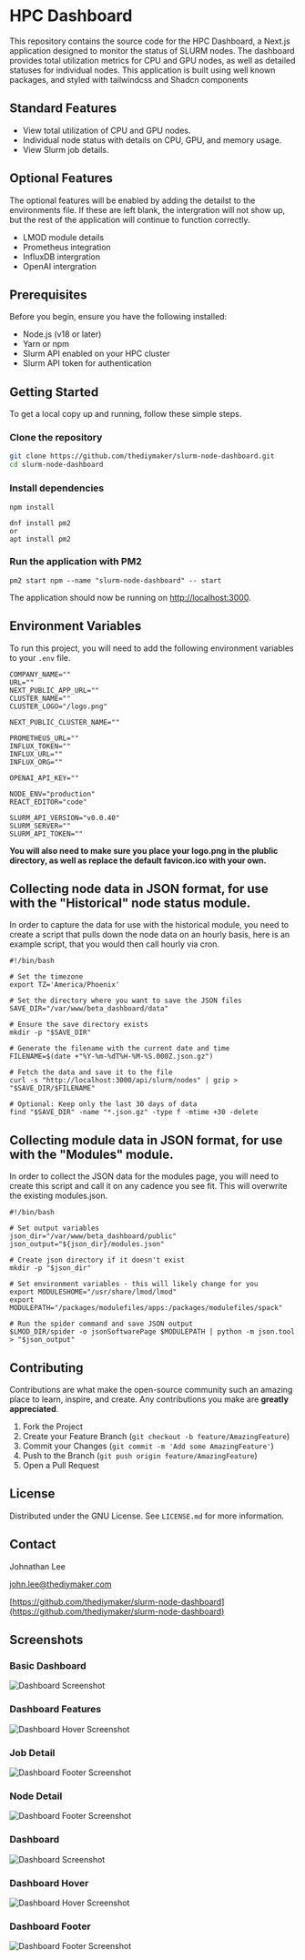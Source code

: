# HPC Dashboard

This repository contains the source code for the HPC Dashboard, a Next.js application designed to monitor the status of SLURM nodes. The dashboard provides total utilization metrics for CPU and GPU nodes, as well as detailed statuses for individual nodes. This application is built using well known packages, and styled with tailwindcss and Shadcn components

## Standard Features

- View total utilization of CPU and GPU nodes.
- Individual node status with details on CPU, GPU, and memory usage.
- View Slurm job details.

## Optional Features

The optional features will be enabled by adding the detailst to the environments file. If these are left blank, the intergration will not show up, but the rest of the application will continue to function correctly.

- LMOD module details
- Prometheus integration
- InfluxDB intergration
- OpenAI intergration

## Prerequisites

Before you begin, ensure you have the following installed:

- Node.js (v18 or later)
- Yarn or npm
- Slurm API enabled on your HPC cluster
- Slurm API token for authentication

## Getting Started

To get a local copy up and running, follow these simple steps.

### Clone the repository

```bash
git clone https://github.com/thediymaker/slurm-node-dashboard.git
cd slurm-node-dashboard
```

### Install dependencies

```
npm install
```

```
dnf install pm2
or
apt install pm2
```

### Run the application with PM2

```
pm2 start npm --name "slurm-node-dashboard" -- start
```

The application should now be running on [http://localhost:3000](http://localhost:3000).

## Environment Variables

To run this project, you will need to add the following environment variables to your `.env` file.

```plaintext
COMPANY_NAME=""
URL=""
NEXT_PUBLIC_APP_URL=""
CLUSTER_NAME=""
CLUSTER_LOGO="/logo.png"

NEXT_PUBLIC_CLUSTER_NAME=""

PROMETHEUS_URL=""
INFLUX_TOKEN=""
INFLUX_URL=""
INFLUX_ORG=""

OPENAI_API_KEY=""

NODE_ENV="production"
REACT_EDITOR="code"

SLURM_API_VERSION="v0.0.40"
SLURM_SERVER=""
SLURM_API_TOKEN=""
```

**You will also need to make sure you place your logo.png in the plublic directory, as well as replace the default favicon.ico with your own.**

## Collecting node data in JSON format, for use with the "Historical" node status module.

In order to capture the data for use with the historical module, you need to create a script that pulls down the node data on an hourly basis, here is an example script, that you would then call hourly via cron.

```
#!/bin/bash

# Set the timezone
export TZ='America/Phoenix'

# Set the directory where you want to save the JSON files
SAVE_DIR="/var/www/beta_dashboard/data"

# Ensure the save directory exists
mkdir -p "$SAVE_DIR"

# Generate the filename with the current date and time
FILENAME=$(date +"%Y-%m-%dT%H-%M-%S.000Z.json.gz")

# Fetch the data and save it to the file
curl -s "http://localhost:3000/api/slurm/nodes" | gzip > "$SAVE_DIR/$FILENAME"

# Optional: Keep only the last 30 days of data
find "$SAVE_DIR" -name "*.json.gz" -type f -mtime +30 -delete
```

## Collecting module data in JSON format, for use with the "Modules" module.

In order to collect the JSON data for the modules page, you will need to create this script and call it on any cadence you see fit. This will overwrite the existing modules.json.

```
#!/bin/bash

# Set output variables
json_dir="/var/www/beta_dashboard/public"
json_output="${json_dir}/modules.json"

# Create json directory if it doesn't exist
mkdir -p "$json_dir"

# Set environment variables - this will likely change for you
export MODULESHOME="/usr/share/lmod/lmod"
export MODULEPATH="/packages/modulefiles/apps:/packages/modulefiles/spack"

# Run the spider command and save JSON output
$LMOD_DIR/spider -o jsonSoftwarePage $MODULEPATH | python -m json.tool > "$json_output"
```

## Contributing

Contributions are what make the open-source community such an amazing place to learn, inspire, and create. Any contributions you make are **greatly appreciated**.

1. Fork the Project
2. Create your Feature Branch (`git checkout -b feature/AmazingFeature`)
3. Commit your Changes (`git commit -m 'Add some AmazingFeature'`)
4. Push to the Branch (`git push origin feature/AmazingFeature`)
5. Open a Pull Request

## License

Distributed under the GNU License. See `LICENSE.md` for more information.

## Contact

Johnathan Lee

[john.lee@thediymaker.com](mailto:john.lee@thediymaker.com)

[https://github.com/thediymaker/slurm-node-dashboard](https://github.com/thediymaker/slurm-node-dashboard)

## Screenshots

### Basic Dashboard

![Dashboard Screenshot](/images/basic_screenshot.png "Basic Dashboard")

### Dashboard Features

![Dashboard Hover Screenshot](/images/features_screenshot.png "Features")

### Job Detail

![Dashboard Footer Screenshot](/images/job_detail_screenshot.png "Job Detail")

### Node Detail

![Dashboard Footer Screenshot](/images/node_job_details_screenshot.png "Basic Job Detail")

### Dashboard

![Dashboard Screenshot](/images/dashboard_screenshot_1.png "Dashboard Overview")

### Dashboard Hover

![Dashboard Hover Screenshot](/images/dashboard_screenshot_2.png "Hover Status")

### Dashboard Footer

![Dashboard Footer Screenshot](/images/dashboard_screenshot_3.png "Footer")
